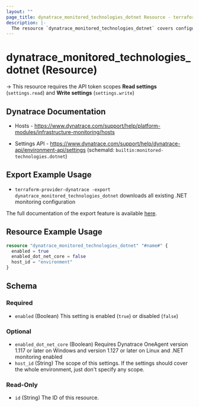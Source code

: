 ```yaml
---
layout: ""
page_title: dynatrace_monitored_technologies_dotnet Resource - terraform-provider-dynatrace"
description: |-
  The resource `dynatrace_monitored_technologies_dotnet` covers configuration to enable/disable .NET monitoring
---
```


# dynatrace_monitored_technologies_dotnet (Resource)

-> This resource requires the API token scopes **Read settings** (`settings.read`) and **Write settings** (`settings.write`)

## Dynatrace Documentation

- Hosts - https://www.dynatrace.com/support/help/platform-modules/infrastructure-monitoring/hosts

- Settings API - https://www.dynatrace.com/support/help/dynatrace-api/environment-api/settings (schemaId: `builtin:monitored-technologies.dotnet`)

## Export Example Usage

- `terraform-provider-dynatrace -export dynatrace_monitored_technologies_dotnet` downloads all existing .NET monitoring configuration

The full documentation of the export feature is available [here](https://registry.terraform.io/providers/dynatrace-oss/dynatrace/latest/docs/guides/export-v2).

## Resource Example Usage

```terraform
resource "dynatrace_monitored_technologies_dotnet" "#name#" {
  enabled = true
  enabled_dot_net_core = false
  host_id = "environment"
}
```

<!-- schema generated by tfplugindocs -->
## Schema

### Required

- `enabled` (Boolean) This setting is enabled (`true`) or disabled (`false`)

### Optional

- `enabled_dot_net_core` (Boolean) Requires Dynatrace OneAgent version 1.117 or later on Windows and version 1.127 or later on Linux and .NET monitoring enabled
- `host_id` (String) The scope of this settings. If the settings should cover the whole environment, just don't specify any scope.

### Read-Only

- `id` (String) The ID of this resource.
 